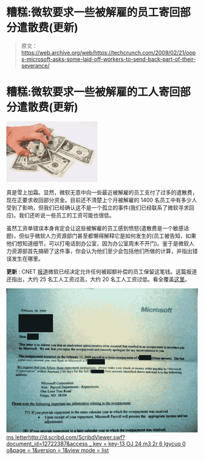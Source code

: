 # 糟糕:微软要求一些被解雇的员工寄回部分遣散费(更新)

> 原文：<https://web.archive.org/web/https://techcrunch.com/2009/02/21/oops-microsoft-asks-some-laid-off-workers-to-send-back-part-of-their-severance/>

# 糟糕:微软要求一些被解雇的工人寄回部分遣散费(更新)

![](img/d4ef6dd63eeb3ac590bfde5e0bc8bd3e.png)

真是雪上加霜。显然，微软无意中向一些最近被解雇的员工支付了过多的遣散费，现在正要求收回部分资金。目前还不清楚上个月被解雇的 1400 名员工中有多少人受到了影响，但我们已经确认这不是一个孤立的事件(我们已经联系了微软寻求回应)。我们还听说一些员工的工资可能也很低。

虽然工资单错误本身肯定会让这些被解雇的员工感到愤怒(遣散费是一个敏感话题)，但似乎微软人力资源部门甚至都懒得解释它是如何发生的(员工被告知，如果他们想知道细节，可以打电话到办公室，因为办公室周末不开门)。鉴于是微软人力资源部首先搞砸了这件事，你会认为他们至少会包括他们所做的计算，并指出错误发生在哪里。

**更新** : CNET [报道](https://web.archive.org/web/20230210201146/http://news.cnet.com/8301-13860_3-10170025-56.html?tag=newsLeadStoriesArea.1)微软已经决定允许任何被超额补偿的员工保留这笔钱。这篇报道还指出，大约 25 名工人工资过高，大约 20 名工人工资过低。看全覆盖[这里](https://web.archive.org/web/20230210201146/https://techcrunch.com/2009/02/23/microsoft-quells-severance-firestorm-lets-ex-employees-keep-their-cash/)。

![](img/97fc78dab4730b52effeb2e08b2045c5.png)
[ms letter](https://web.archive.org/web/20230210201146/http://www.scribd.com/doc/12722387/msletter "View msletter on Scribd")[http://d.scribd.com/ScribdViewer.swf?document_id=12722387&access _ key = key-13 OJ 24 m3 2r 6 lgycuq 0 o&page = 1&version = 1&view mode = list](https://web.archive.org/web/20230210201146/http://d.scribd.com/ScribdViewer.swf?document_id=12722387&access_key=key-13oj24m32r6lgycuq0o&page=1&version=1&viewMode=list)
